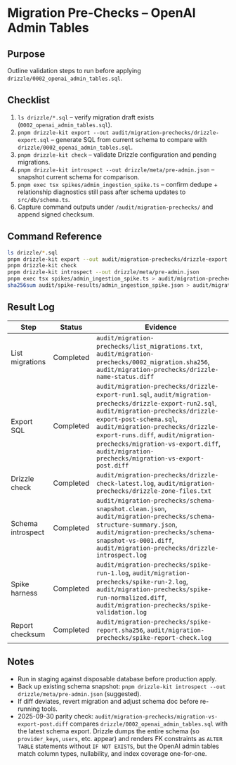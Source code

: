 # Migration Pre-Checks – OpenAI Admin Tables

## Purpose
Outline validation steps to run before applying `drizzle/0002_openai_admin_tables.sql`.

## Checklist
1. `ls drizzle/*.sql` – verify migration draft exists (`0002_openai_admin_tables.sql`).
2. `pnpm drizzle-kit export --out audit/migration-prechecks/drizzle-export.sql` – generate SQL from current schema to compare with `drizzle/0002_openai_admin_tables.sql`.
3. `pnpm drizzle-kit check` – validate Drizzle configuration and pending migrations.
4. `pnpm drizzle-kit introspect --out drizzle/meta/pre-admin.json` – snapshot current schema for comparison.
5. `pnpm exec tsx spikes/admin_ingestion_spike.ts` – confirm dedupe + relationship diagnostics still pass after schema updates to `src/db/schema.ts`.
6. Capture command outputs under `/audit/migration-prechecks/` and append signed checksum.

## Command Reference
```bash
ls drizzle/*.sql
pnpm drizzle-kit export --out audit/migration-prechecks/drizzle-export.sql
pnpm drizzle-kit check
pnpm drizzle-kit introspect --out drizzle/meta/pre-admin.json
pnpm exec tsx spikes/admin_ingestion_spike.ts > audit/migration-prechecks/spike-run.log
sha256sum audit/spike-results/admin_ingestion_spike.json > audit/migration-prechecks/spike-report.sha256
```

## Result Log
| Step | Status | Evidence |
| --- | --- | --- |
| List migrations | Completed | `audit/migration-prechecks/list_migrations.txt`, `audit/migration-prechecks/0002_migration.sha256`, `audit/migration-prechecks/drizzle-name-status.diff` |
| Export SQL | Completed | `audit/migration-prechecks/drizzle-export-run1.sql`, `audit/migration-prechecks/drizzle-export-run2.sql`, `audit/migration-prechecks/drizzle-export-post-schema.sql`, `audit/migration-prechecks/drizzle-export-runs.diff`, `audit/migration-prechecks/migration-vs-export.diff`, `audit/migration-prechecks/migration-vs-export-post.diff` |
| Drizzle check | Completed | `audit/migration-prechecks/drizzle-check-latest.log`, `audit/migration-prechecks/drizzle-zone-files.txt` |
| Schema introspect | Completed | `audit/migration-prechecks/schema-snapshot.clean.json`, `audit/migration-prechecks/schema-structure-summary.json`, `audit/migration-prechecks/schema-snapshot-vs-0001.diff`, `audit/migration-prechecks/drizzle-introspect.log` |
| Spike harness | Completed | `audit/migration-prechecks/spike-run-1.log`, `audit/migration-prechecks/spike-run-2.log`, `audit/migration-prechecks/spike-run-normalized.diff`, `audit/migration-prechecks/spike-validation.log` |
| Report checksum | Completed | `audit/migration-prechecks/spike-report.sha256`, `audit/migration-prechecks/spike-report-check.log` |

## Notes
- Run in staging against disposable database before production apply.
- Back up existing schema snapshot: `pnpm drizzle-kit introspect --out drizzle/meta/pre-admin.json` (suggested).
- If diff deviates, revert migration and adjust schema doc before re-running tools.
- 2025-09-30 parity check: `audit/migration-prechecks/migration-vs-export-post.diff` compares
  `drizzle/0002_openai_admin_tables.sql` with the latest schema export. Drizzle dumps the entire
  schema (so `provider_keys`, `users`, etc. appear) and renders FK constraints as `ALTER TABLE`
  statements without `IF NOT EXISTS`, but the OpenAI admin tables match column types, nullability,
  and index coverage one-for-one.
